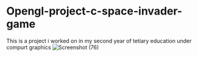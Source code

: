 # Opengl-project-c-space-invader-game
This is a project i worked on in my second year of tetiary education under compurt graphics
![Screenshot (76)](https://user-images.githubusercontent.com/116168360/227690613-bd0dbd10-79e6-4382-a323-37155780bf6a.png)

